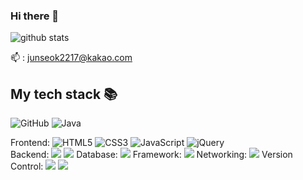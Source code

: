 ### Hi there 👋

![github stats](https://github-readme-stats.vercel.app/api?username=HanJunSeok-HJS&show_icons=true&theme=merko) <br>

📫 : junseok2217@kakao.com <br>

<h2> My tech stack 📚 </h2>



![GitHub](https://img.shields.io/badge/-GitHub-000000?style=for-the-badge&logo=github&logoColor=ffffff)
![Java](https://img.shields.io/badge/-Java-F05032?style=for-the-badge&logo=Oracle&logoColor=ffffff)


Frontend: ![HTML5](https://img.shields.io/badge/-HTML5-F05032?style=for-the-badge&logo=html5&logoColor=ffffff)
![CSS3](https://img.shields.io/badge/-CSS3-007ACC?style=for-the-badge&logo=css3)
![JavaScript](https://img.shields.io/badge/-JavaScript-%23F7DF1C?style=for-the-badge&logo=javascript&logoColor=000000&labelColor=%23F7DF1C&color=%23FFCE5A)
![jQuery](https://img.shields.io/badge/-jQuery-0769AD?style=for-the-badge&logo=jQuery) <br>
Backend: <span><img src="https://img.shields.io/badge/Java-ED8B00?style=flat-square&logo=Oracle&logoColor=white">
<img src="https://img.shields.io/badge/Python-3776AB?style=flat-square&logo=Python&logoColor=white">
Database: <span><img src="https://img.shields.io/badge/JDBC-FF3621?style=flat-square&logo=DataBricks&logoColor=white"></span>
Framework: <span><img src="https://img.shields.io/badge/Spring-6DB33F?style=flat-square&logo=Spring&logoColor=white"></span>
Networking: <span><img src="https://img.shields.io/badge/Tomcat-F8DC75?style=flat-square&logo=ApacheTomcat&logoColor=black"></span>
Version Control: <span><img src="https://img.shields.io/badge/GitHub-181717?style=flat-square&logo=GitHub&logoColor=white"></span>
<img src="https://img.shields.io/badge/Git-F05032?style=flat-square&logo=Git&logoColor=white"></span>
